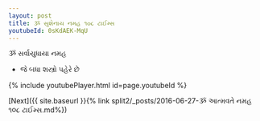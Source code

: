 ```yaml
---
layout: post
title: ૐ સુશેનાય નમહ ૧૦૮ ટાઈમ્સ
youtubeId: 0sKdAEK-MqU
---
```

 
 
 ૐ સર્વાયુધાયા નમહ  
 
 -  જે બધા શસ્ત્રો પહેરે છે 
 
  
 
  
 
 
 
 
 
 


{% include youtubePlayer.html id=page.youtubeId %}
 
[Next]({{ site.baseurl }}{% link  split2/_posts/2016-06-27-ૐ આત્મવતે નમહ ૧૦૮ ટાઈમ્સ.md%})
 
